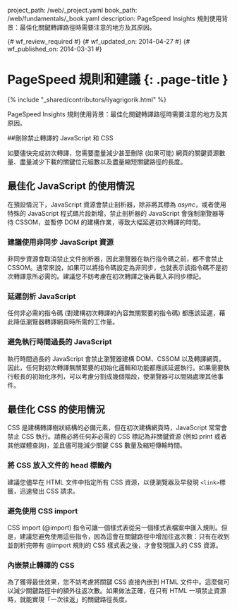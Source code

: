 project_path: /web/_project.yaml
book_path: /web/fundamentals/_book.yaml
description: PageSpeed Insights 規則使用背景：最佳化關鍵轉譯路徑時需要注意的地方及其原因。

{# wf_review_required #}
{# wf_updated_on: 2014-04-27 #}
{# wf_published_on: 2014-03-31 #}

# PageSpeed 規則和建議 {: .page-title }

{% include "_shared/contributors/ilyagrigorik.html" %}


PageSpeed Insights 規則使用背景：最佳化關鍵轉譯路徑時需要注意的地方及其原因。

##刪除禁止轉譯的 JavaScript 和 CSS

如要儘快完成初次轉譯，您需要盡量減少甚至刪除 (如果可能) 網頁的關鍵資源數量、盡量減少下載的關鍵位元組數以及盡量縮短關鍵路徑的長度。

## 最佳化 JavaScript 的使用情況

在預設情況下，JavaScript 資源會禁止剖析器，除非將其標為 _async_，或者使用特殊的 JavaScript 程式碼片段新增。禁止剖析器的 JavaScript 會強制瀏覽器等待 CSSOM，並暫停 DOM 的建構作業，導致大幅延遲初次轉譯的時間。

###  **建議使用非同步 JavaScript 資源**

非同步資源會取消禁止文件剖析器，因此瀏覽器在執行指令碼之前，都不會禁止 CSSOM。通常來說，如果可以將指令碼設定為非同步，也就表示該指令碼不是初次轉譯意所必需的。建議您不妨考慮在初次轉譯之後再載入非同步標記。

### **延遲剖析 JavaScript**

任何非必需的指令碼 (對建構初次轉譯的內容無關緊要的指令碼) 都應該延遲，藉此降低瀏覽器轉譯網頁時所需的工作量。

### **避免執行時間過長的 JavaScript**

執行時間過長的 JavaScript 會禁止瀏覽器建構 DOM、CSSOM 以及轉譯網頁。因此，任何對初次轉譯無關緊要的初始化邏輯和功能都應該延遲執行。如果需要執行較長的初始化序列，可以考慮分割成幾個階段，使瀏覽器可以間隔處理其他事件。

## 最佳化 CSS 的使用情況

CSS 是建構轉譯樹狀結構的必備元素，但在初次建構網頁時，JavaScript 常常會禁止 CSS 執行。請務必將任何非必需的 CSS 標記為非關鍵資源 (例如 print 或者其他媒體查詢)，並且儘可能減少關鍵 CSS 數量及縮短傳輸時間。

### **將 CSS 放入文件的 head 標籤內**

建議您儘早在 HTML 文件中指定所有 CSS 資源，以便瀏覽器及早發現 `<link>`標籤，迅速發出 CSS 請求。

### **避免使用 CSS import**

CSS import (@import) 指令可讓一個樣式表從另一個樣式表檔案中匯入規則。但是，建議您避免使用這些指令，因為這會在關鍵路徑中增加往返次數：只有在收到並剖析完帶有 @import 規則的 CSS 樣式表之後，才會發現匯入的 CSS 資源。

### **內嵌禁止轉譯的 CSS**

為了獲得最佳效果，您不妨考慮將關鍵 CSS 直接內嵌到 HTML 文件中。這麼做可以減少關鍵路徑中的額外往返次數。如果做法正確，在只有 HTML 一項禁止資源時，就能實現「一次往返」的關鍵路徑長度。



